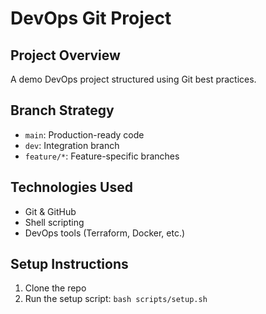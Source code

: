 # DevOps Git Project
## Project Overview
A demo DevOps project structured using Git best practices.

## Branch Strategy
- `main`: Production-ready code
- `dev`: Integration branch
- `feature/*`: Feature-specific branches

## Technologies Used
- Git & GitHub
- Shell scripting
- DevOps tools (Terraform, Docker, etc.)

## Setup Instructions
1. Clone the repo
2. Run the setup script: `bash scripts/setup.sh`
